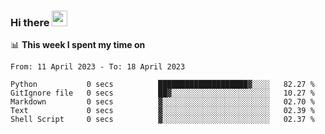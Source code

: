 ### Hi there <a href="https://www.gautamkrishnar.com/"><img src="https://media.giphy.com/media/hvRJCLFzcasrR4ia7z/giphy.gif" width="25px"></a>

📊 **This week I spent my time on**

<!--START_SECTION:waka-->

```text
From: 11 April 2023 - To: 18 April 2023

Python           0 secs          ████████████████████▓░░░░   82.27 %
GitIgnore file   0 secs          ██▓░░░░░░░░░░░░░░░░░░░░░░   10.27 %
Markdown         0 secs          ▓░░░░░░░░░░░░░░░░░░░░░░░░   02.70 %
Text             0 secs          ▓░░░░░░░░░░░░░░░░░░░░░░░░   02.39 %
Shell Script     0 secs          ▓░░░░░░░░░░░░░░░░░░░░░░░░   02.37 %
```

<!--END_SECTION:waka-->
